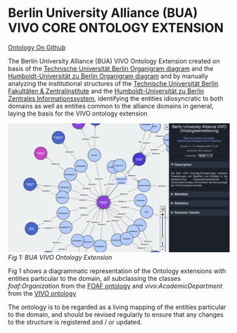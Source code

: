 # Berlin University Alliance (BUA) VIVO CORE ONTOLOGY EXTENSION

[Ontology On Github](https://raw.githubusercontent.com/BUA-VIVO/bua-vivo-ontology-extensions/main/vivo-bua-ext.rdf)

The Berlin University Alliance (BUA) VIVO Ontology Extension created on basis of the [Technische Universität Berlin Organigram diagram](https://www.static.tu.berlin/fileadmin/www/10000000/Ueber_die_TU_Berlin/Organisation/Organigramm/Organigramm_TUBerlin.pdf) and the [Humboldt-Universität zu Berlin Organigram diagram](https://www.hu-berlin.de/de/einrichtungen-organisation/organigramm) and by manually analyzing the institutional structures of the [Technische Universität Berlin Fakultäten & Zentralinstitute](https://www.tu.berlin/ueber-die-tu-berlin/organisation/fakultaeten-zentralinstitute) and the [Humboldt-Universität zu Berlin Zentrales Informationssystem](https://www.hu-berlin.de/de/service/zisneu/zis?ifabsessid=coi1ac4sj19v0okbskci2155hc&ifab_modus=einrichtungsbaum&zuf=cf10d706ff6aa5a4299c7635f0afdb8e), identifying the entities idiosyncratic to both domains as well as entities common to the alliance domains in general,  laying the basis for the  VIVO ontology extension

![Fig 1: BUA VIVO Ontology Extension](images/bua-ext-vowl.png)
*Fig 1: BUA VIVO Ontology Extension*

Fig 1 shows a diagrammatic representation of the Ontology extensions with entities particular to the domain, all subclassing the classes *foaf:Organization* from the [FOAF ontology](http://xmlns.com/foaf/0.1/#term_Organization) and *vivo:AcademicDepartment* from the [VIVO ontology](https://raw.githubusercontent.com/vivo-project/VIVO/main/home/src/main/resources/rdf/tbox/filegraph/vivo.owl)

The ontology is to be regarded as a living mapping of the entities particular to the domain, and should be revised regularly to ensure that any changes to the structure is registered and / or updated.

